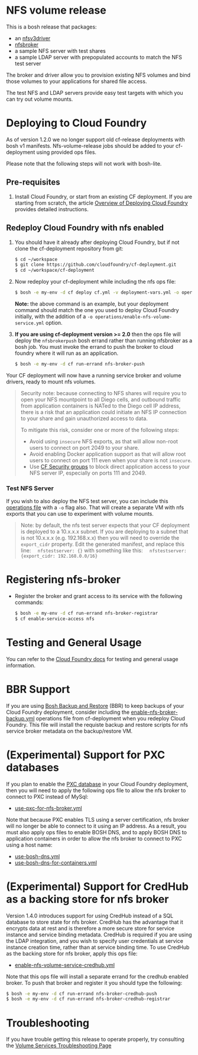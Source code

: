 # NFS volume release

This is a bosh release that packages:
- an [nfsv3driver](https://github.com/cloudfoundry-incubator/nfsv3driver) 
- [nfsbroker](https://github.com/cloudfoundry-incubator/nfsbroker) 
- a sample NFS server with test shares
- a sample LDAP server with prepopulated accounts to match the NFS test server

The broker and driver allow you to provision existing NFS volumes and bind those volumes to your applications for shared file access.

The test NFS and LDAP servers provide easy test targets with which you can try out volume mounts.

# Deploying to Cloud Foundry

As of version 1.2.0 we no longer support old cf-release deployments with bosh v1 manifests.  Nfs-volume-release jobs should be added to your cf-deployment using provided ops files.

Please note that the following steps will not work with bosh-lite.

## Pre-requisites

1. Install Cloud Foundry, or start from an existing CF deployment.  If you are starting from scratch, the article [Overview of Deploying Cloud Foundry](https://docs.cloudfoundry.org/deploying/index.html) provides detailed instructions.

## Redeploy Cloud Foundry with nfs enabled

1. You should have it already after deploying Cloud Foundry, but if not clone the cf-deployment repository from git:

    ```bash
    $ cd ~/workspace
    $ git clone https://github.com/cloudfoundry/cf-deployment.git
    $ cd ~/workspace/cf-deployment
    ```

2. Now redeploy your cf-deployment while including the nfs ops file:
    ```bash
    $ bosh -e my-env -d cf deploy cf.yml -v deployment-vars.yml -o operations/enable-nfs-volume-service.yml
    ```
   **Note:** the above command is an example, but your deployment command should match the one you used to deploy Cloud Foundry initially, with the addition of a `-o operations/enable-nfs-volume-service.yml` option.

3. **If you are using cf-deployment version >= 2.0** then the ops file will deploy the `nfsbrokerpush` bosh errand rather than running nfsbroker as a bosh job.  You must invoke the errand to push the broker to cloud foundry where it will run as an application.
    ```bash
    $ bosh -e my-env -d cf run-errand nfs-broker-push
    ```


Your CF deployment will now have a running service broker and volume drivers, ready to mount nfs volumes.
> Security note: because connecting to NFS shares will require you to open your NFS mountpoint to all Diego cells, and outbound traffic from application containers is NATed to the Diego cell IP address, there is a risk that an application could initiate an NFS IP connection to your share and gain unauthorized access to data.
> 
> To mitigate this risk, consider one or more of the following steps:
> * Avoid using `insecure` NFS exports, as that will allow non-root users to connect on port 2049 to your share.
> * Avoid enabling Docker application support as that will allow root users to connect on port 111 even when your share is not `insecure`.
> * Use [CF Security groups](https://docs.cloudfoundry.org/adminguide/app-sec-groups.html) to block direct application access to your NFS server IP, especially on ports 111 and 2049.

### Test NFS Server
If you wish to also deploy the NFS test server, you can include this [operations file](https://github.com/cloudfoundry/cf-deployment/blob/master/operations/test/enable-nfs-test-server.yml) with a `-o` flag also.  That will create a separate VM with nfs exports that you can use to experiment with volume mounts.
> Note: by default, the nfs test server expects that your CF deployment is deployed to a 10.x.x.x subnet.  If you are deploying to a subnet that is not 10.x.x.x (e.g. 192.168.x.x) then you will need to override the `export_cidr` property.
> Edit the generated manifest, and replace this line:
> `  nfstestserver: {}`
> with something like this:
> `  nfstestserver: {export_cidr: 192.168.0.0/16}`

# Registering nfs-broker
* Register the broker and grant access to its service with the following commands:

    ```bash
    $ bosh -e my-env -d cf run-errand nfs-broker-registrar
    $ cf enable-service-access nfs
    ```

# Testing and General Usage

You can refer to the [Cloud Foundry docs](https://docs.cloudfoundry.org/devguide/services/using-vol-services.html#-nfs-volume-service) for testing and general usage information.

# BBR Support
If you are using [Bosh Backup and Restore](https://docs.cloudfoundry.org/bbr/) (BBR) to keep backups of your Cloud Foundry deployment, consider including the [enable-nfs-broker-backup.yml](https://github.com/cloudfoundry/cf-deployment/blob/master/operations/experimental/enable-nfs-broker-backup.yml) operations file from cf-deployment when you redeploy Cloud Foundry.  This file will install the requiste backup and restore scripts for nfs service broker metadata on the backup/restore VM.

# (Experimental) Support for PXC databases
If you plan to enable the [PXC database](https://github.com/cloudfoundry/cf-deployment/blob/master/operations/experimental/use-pxc.yml) in your Cloud Foundry deployment, then you will need to apply the following ops file to allow the nfs broker to connect to PXC instead of MySql:
- [use-pxc-for-nfs-broker.yml](https://github.com/cloudfoundry/nfs-volume-release/blob/master/operations/use-pxc-for-nfs-broker.yml)

Note that because PXC enables TLS using a server certification, nfs broker will no longer be able to connect to it using an IP address.  As a result, you must also apply ops files to enable BOSH DNS, and to apply BOSH DNS to application containers in order to allow the nfs broker to connect to PXC using a host name:
- [use-bosh-dns.yml](https://github.com/cloudfoundry/cf-deployment/blob/master/operations/experimental/use-bosh-dns.yml)
- [use-bosh-dns-for-containers.yml](https://github.com/cloudfoundry/cf-deployment/blob/master/operations/experimental/use-bosh-dns-for-containers.yml)

# (Experimental) Support for CredHub as a backing store for nfs broker

Version 1.4.0 introduces support for using CredHub instead of a SQL database to store state for nfs broker.  CredHub has the advantage that it encrypts data at rest and is therefore a more secure store for service instance and service binding metadata.  CredHub is required if you are using the LDAP integration, and you wish to specify user credentials at service instance creation time, rather than at service binding time.  To use CredHub as the backing store for nfs broker, apply this ops file:
- [enable-nfs-volume-service-credhub.yml](https://github.com/cloudfoundry/nfs-volume-release/blob/master/operations/enable-nfs-volume-service-credhub.yml)

Note that this ops file will install a separate errand for the credhub enabled broker.  To push that broker and register it you should type the following:

```bash
$ bosh -e my-env -d cf run-errand nfs-broker-credhub-push
$ bosh -e my-env -d cf run-errand nfs-broker-credhub-registrar
```

# Troubleshooting
If you have trouble getting this release to operate properly, try consulting the [Volume Services Troubleshooting Page](https://github.com/cloudfoundry-incubator/volman/blob/master/TROUBLESHOOTING.md)
